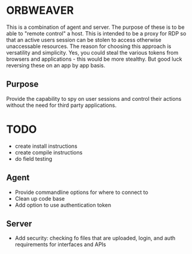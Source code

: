 # ORBWEAVER
This is a combination of agent and server. The purpose of these is to be able to "remote control" a host. This is intended to be a proxy for RDP so that an active users session can be stolen to access otherwise unaccessable resources. The reason for choosing this approach is versatility and simplicity. Yes, you could steal the various tokens from browsers and applications - this would be more stealthy. But good luck reversing these on an app by app basis. 

## Purpose
Provide the capability to spy on user sessions and control their actions without the need for third party applications.

# TODO
- create install instructions
- create compile instructions
- do field testing
## Agent
- Provide commandline options for where to connect to
- Clean up code base
- Add option to use authentication token

## Server
- Add security: checking fo files that are uploaded, login, and auth requirements for interfaces and APIs



